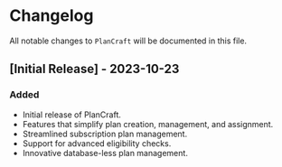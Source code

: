 # Changelog

All notable changes to `PlanCraft` will be documented in this file.

## [Initial Release] - 2023-10-23

### Added

- Initial release of PlanCraft.
- Features that simplify plan creation, management, and assignment.
- Streamlined subscription plan management.
- Support for advanced eligibility checks.
- Innovative database-less plan management.
